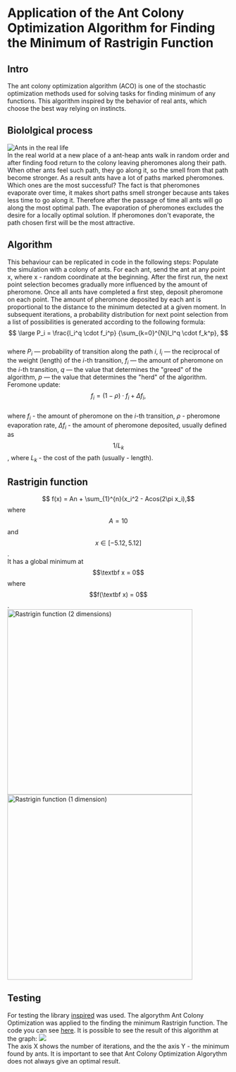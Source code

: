# Application of the Ant Colony Optimization Algorithm for Finding the Minimum of Rastrigin Function
## Intro
The ant colony optimization algorithm (ACO) is one of the stochastic optimization methods used for solving tasks for finding minimum of any functions. This algorithm inspired by the behavior of real ants, which choose the best way relying on instincts.

## Biololgical process
![Ants in the real life](https://github.com/Elena-Chernenkova/optim/blob/contribution/docs/methods/stochastic/Knapsack_ants.svg)  
In the real world at a new place of a ant-heap ants walk in random order and after finding food return to the colony leaving pheromones along their path. When other ants feel such path, they go along it, so the smell from that path become stronger. As a result ants have a lot of paths marked pheromones. Which ones are the most successful? The fact is that pheromones evaporate over time, it makes short paths smell stronger because ants takes less time to go along it. Therefore after the passage of time all ants will go along the most optimal path. The evaporation of pheromones excludes the desire for a locally optimal solution. If pheromones don't evaporate, the path chosen first will be the most attractive.

## Algorithm
This behaviour can be replicated in code in the following steps:
Populate the simulation with a colony of ants.
For each ant, send the ant at any point x, where x - random coordinate at the beginning. After the first run, the next point selection becomes gradually more influenced by the amount of pheromone.
Once all ants have completed a first step, deposit pheromone on each point. The amount of pheromone deposited by each ant is proportional to the distance to the minimum detected at a given moment.
In subsequent iterations, a probability distribution for next point selection from a list of possibilities is generated according to the following formula:  
 $$ \large P_i = \frac{l_i^q \cdot f_i^p}  {\sum_{k=0}^{N}l_l^q \cdot f_k^p}, $$  
 where
$P_i$ — probability of transition along the path $i$,
$l_i$ —  the reciprocal of the weight (length) of the $i$-th transition,
$f_i$ — the amount of pheromone on the $i$-th transition,
$q$ — the value that determines the "greed" of the algorithm,
$p$ — the value that determines the "herd" of the algorithm.
Feromone update:
$$ f_i = (1 - \rho) \cdot f_i + \Delta f_i, $$  
where
$f_i$  - the amount of pheromone on the $i$-th transition,
$\rho$ - pheromone evaporation rate,
$\Delta f_i$ - the amount of pheromone deposited, usually defined as $$1/L_k$$, where  $L_k$ - the cost of the path (usually - length).
 
## Rastrigin function
$$  f(x) = An + \sum_{1}^{n}(x_i^2 - Acos(2\pi x_i),$$ 
where $$A = 10$$ and $$x \in [-5.12, 5.12]$$.  
It has a global minimum at $$\textbf x = 0$$ where $$f(\textbf x) = 0$$.  
<img alt="Rastrigin function (2 dimensions)" src="https://github.com/Elena-Chernenkova/optim/blob/contribution/docs/methods/stochastic/Rastrigin_function.png" width="420">
<img alt="Rastrigin function (1 dimension)" src="https://github.com/Elena-Chernenkova/optim/blob/contribution/docs/methods/stochastic/Rastrigin-1-dimension.png" width="420">


## Testing
For testing the library [inspired](https://pythonhosted.org/inspyred/index.html) was used.
The algorythm Ant Colony Optimization was applied to the finding the minimum Rastrigin function. The code you can see [here](https://colab.research.google.com/drive/1OtNLm2e8ACRs1E6OTJ-GhPatb9LdVYo3#scrollTo=lobtGNTWdRjn).
It is possible to see the result of this algorithm at the graph:
![](https://github.com/Elena-Chernenkova/optim/blob/contribution/docs/methods/stochastic/20%D0%BA.png)  
The axis X shows the number of iterations, and the the axis Y - the minimum found by ants. It is important to see that Ant Colony Optimization Algorythm does not always give an optimal result.
